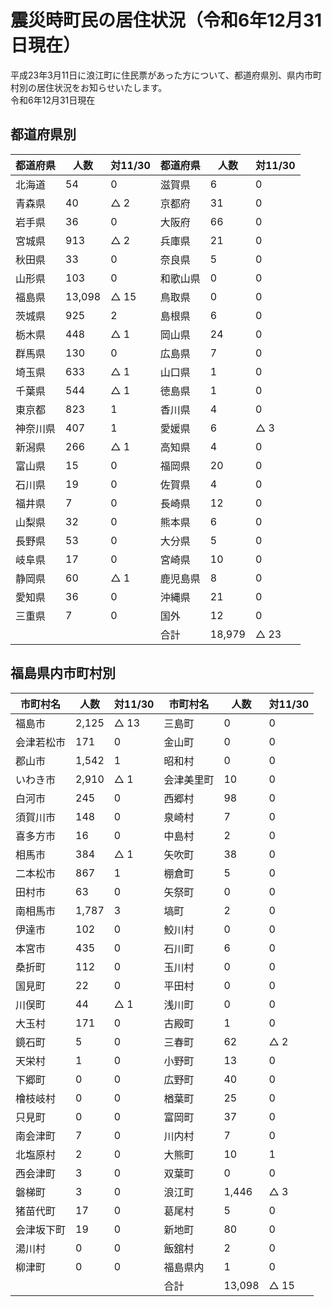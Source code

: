 # 震災時町民の居住状況（令和6年12月31日現在）

平成23年3月11日に浪江町に住民票があった方について、都道府県別、県内市町村別の居住状況をお知らせいたします。\
令和6年12月31日現在

## 都道府県別

| 都道府県 | 人数 | 対11/30 | 都道府県 | 人数 | 対11/30 |
|----------|------|---------|----------|------|---------|
| 北海道   | 54   | 0       | 滋賀県   | 6    | 0       |
| 青森県   | 40   | △ 2    | 京都府   | 31   | 0       |
| 岩手県   | 36   | 0       | 大阪府   | 66   | 0       |
| 宮城県   | 913  | △ 2    | 兵庫県   | 21   | 0       |
| 秋田県   | 33   | 0       | 奈良県   | 5    | 0       |
| 山形県   | 103  | 0       | 和歌山県 | 0    | 0       |
| 福島県   | 13,098 | △ 15 | 鳥取県   | 0    | 0       |
| 茨城県   | 925  | 2       | 島根県   | 6    | 0       |
| 栃木県   | 448  | △ 1    | 岡山県   | 24   | 0       |
| 群馬県   | 130  | 0       | 広島県   | 7    | 0       |
| 埼玉県   | 633  | △ 1    | 山口県   | 1    | 0       |
| 千葉県   | 544  | △ 1    | 徳島県   | 1    | 0       |
| 東京都   | 823  | 1       | 香川県   | 4    | 0       |
| 神奈川県 | 407  | 1       | 愛媛県   | 6    | △ 3    |
| 新潟県   | 266  | △ 1    | 高知県   | 4    | 0       |
| 富山県   | 15   | 0       | 福岡県   | 20   | 0       |
| 石川県   | 19   | 0       | 佐賀県   | 4    | 0       |
| 福井県   | 7    | 0       | 長崎県   | 12   | 0       |
| 山梨県   | 32   | 0       | 熊本県   | 6    | 0       |
| 長野県   | 53   | 0       | 大分県   | 5    | 0       |
| 岐阜県   | 17   | 0       | 宮崎県   | 10   | 0       |
| 静岡県   | 60   | △ 1    | 鹿児島県 | 8    | 0       |
| 愛知県   | 36   | 0       | 沖縄県   | 21   | 0       |
| 三重県   | 7    | 0       | 国外     | 12   | 0       |
| |||合計     | 18,979 | △ 23 |

## 福島県内市町村別

| 市町村名 | 人数 | 対11/30 | 市町村名 | 人数 | 対11/30 |
|----------|------|---------|----------|------|---------|
| 福島市   | 2,125 | △ 13  | 三島町   | 0    | 0       |
| 会津若松市 | 171  | 0       | 金山町   | 0    | 0       |
| 郡山市   | 1,542 | 1       | 昭和村   | 0    | 0       |
| いわき市 | 2,910 | △ 1    | 会津美里町 | 10  | 0       |
| 白河市   | 245   | 0       | 西郷村   | 98   | 0       |
| 須賀川市 | 148   | 0       | 泉崎村   | 7    | 0       |
| 喜多方市 | 16    | 0       | 中島村   | 2    | 0       |
| 相馬市   | 384   | △ 1    | 矢吹町   | 38   | 0       |
| 二本松市 | 867   | 1       | 棚倉町   | 5    | 0       |
| 田村市   | 63    | 0       | 矢祭町   | 0    | 0       |
| 南相馬市 | 1,787 | 3       | 塙町     | 2    | 0       |
| 伊達市   | 102   | 0       | 鮫川村   | 0    | 0       |
| 本宮市   | 435   | 0       | 石川町   | 6    | 0       |
| 桑折町   | 112   | 0       | 玉川村   | 0    | 0       |
| 国見町   | 22    | 0       | 平田村   | 0    | 0       |
| 川俣町   | 44    | △ 1    | 浅川町   | 0    | 0       |
| 大玉村   | 171   | 0       | 古殿町   | 1    | 0       |
| 鏡石町   | 5     | 0       | 三春町   | 62   | △ 2    |
| 天栄村   | 1     | 0       | 小野町   | 13   | 0       |
| 下郷町   | 0     | 0       | 広野町   | 40   | 0       |
| 檜枝岐村 | 0     | 0       | 楢葉町   | 25   | 0       |
| 只見町   | 0     | 0       | 富岡町   | 37   | 0       |
| 南会津町 | 7     | 0       | 川内村   | 7    | 0       |
| 北塩原村 | 2     | 0       | 大熊町   | 10   | 1       |
| 西会津町 | 3     | 0       | 双葉町   | 0    | 0       |
| 磐梯町   | 3     | 0       | 浪江町   | 1,446 | △ 3  |
| 猪苗代町 | 17    | 0       | 葛尾村   | 5    | 0       |
| 会津坂下町 | 19  | 0       | 新地町   | 80   | 0       |
| 湯川村   | 0     | 0       | 飯舘村   | 2    | 0       |
| 柳津町   | 0     | 0       | 福島県内 | 1    | 0       |
|      |  |   |   合計    |  13,098|     △ 15    |
